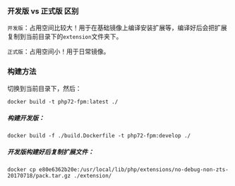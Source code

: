 ### 开发版 vs 正式版 区别

`开发版`：占用空间比较大！用于在基础镜像上编译安装扩展等，编译好后会把扩展复制到当前目录下的`extension`文件夹下。

`正式版`：占用空间小！用于日常镜像。

### 构建方法

切换到当前目录下，然后：


```
docker build -t php72-fpm:latest ./
```


##### 构建开发版：

```
docker build -f ./build.Dockerfile -t php72-fpm:develop ./
```

##### 开发版构建好后复制扩展文件：

```
docker cp e80e6362b20e:/usr/local/lib/php/extensions/no-debug-non-zts-20170718/pack.tar.gz ./extension/
```
